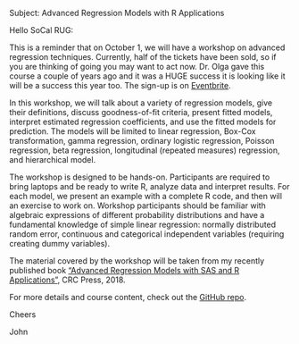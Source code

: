 Subject: Advanced Regression Models with R Applications

Hello SoCal RUG:

This is a reminder that on October 1, we will have a workshop on advanced regression techniques. Currently, half of the tickets have been sold, so if you are thinking of going you may want to act now. Dr. Olga gave this course a couple of years ago and it was a HUGE success it is looking like it will be a success this year too. The sign-up is on [Eventbrite](https://www.eventbrite.com/e/socal-rug-advanced-regression-models-with-r-applications-tickets-407225381077). 

In this workshop, we will talk about a variety of regression models, give their definitions, discuss goodness-of-fit criteria, present fitted models, interpret estimated regression coefficients, and use the fitted models for prediction. The models will be limited to linear regression, Box-Cox transformation, gamma regression, ordinary logistic regression, Poisson regression, beta regression, longitudinal (repeated measures) regression, and hierarchical model.

The workshop is designed to be hands-on. Participants are required to bring laptops and be ready to write R, analyze data and interpret results. For each model, we present an example with a complete R code, and then will an exercise to work on. Workshop participants should be familiar with algebraic expressions of different probability distributions and have a fundamental knowledge of simple linear regression: normally distributed random error, continuous and categorical independent variables (requiring creating dummy variables).

The material covered by the workshop will be taken from my recently published book [“Advanced Regression Models with SAS and R Applications”](https://www.amazon.com/dp/B07L1B143S/), CRC Press, 2018.

For more details and course content, check out the [GitHub repo](https://github.com/socalrug/advanced_regression_2022-10-01).

Cheers

John
